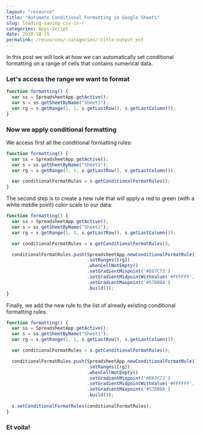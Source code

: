 ```yaml
---
layout: "resource"
title: "Automate Conditional Formatting in Google Sheets"
slug: loading-saving-csv-in-r
categories: Apps-Script
date: 2020-10-15
permalink: /resources/:categories/:title:output_ext
---
```

In this post we will look at how we can automatically set conditional formatting on a range of cells that contains numerical data. 

### Let's access the range we want to format

```javascript
function formatting() {
  var ss = SpreadsheetApp.getActive();
  var s = ss.getSheetByName("Sheet1");
  var rg = s.getRange(1, 1, s.getLastRow(), s.getLastColumn());
}
```

### Now we apply conditional formatting

We access first all the conditional formatting rules:

```javascript
function formatting() {
  var ss = SpreadsheetApp.getActive();
  var s = ss.getSheetByName("Sheet1");
  var rg = s.getRange(1, 1, s.getLastRow(), s.getLastColumn());

  var conditionalFormatRules = s.getConditionalFormatRules();
}
```

The second step is to create a new rule that will apply a red to green (with a white middle point) color scale to our data:

```javascript
function formatting() {
  var ss = SpreadsheetApp.getActive();
  var s = ss.getSheetByName("Sheet1");
  var rg = s.getRange(1, 1, s.getLastRow(), s.getLastColumn());

  var conditionalFormatRules = s.getConditionalFormatRules();

  conditionalFormatRules.push(SpreadsheetApp.newConditionalFormatRule()
                              .setRanges([rg])
                              .whenCellNotEmpty()
                              .setGradientMinpoint('#E67C73')
                              .setGradientMidpointWithValue('#FFFFFF', SpreadsheetApp.InterpolationType.PERCENTILE, '50')
                              .setGradientMaxpoint('#57BB8A')
                              .build()); 
}
```

Finally, we add the new rule to the list of already existing conditional formatting rules. 

```javascript
function formatting() {
  var ss = SpreadsheetApp.getActive();
  var s = ss.getSheetByName("Sheet1");
  var rg = s.getRange(1, 1, s.getLastRow(), s.getLastColumn());

  var conditionalFormatRules = s.getConditionalFormatRules();

  conditionalFormatRules.push(SpreadsheetApp.newConditionalFormatRule()
                              .setRanges([rg])
                              .whenCellNotEmpty()
                              .setGradientMinpoint('#E67C73')
                              .setGradientMidpointWithValue('#FFFFFF', SpreadsheetApp.InterpolationType.PERCENTILE, '50')
                              .setGradientMaxpoint('#57BB8A')
                              .build());
  
  s.setConditionalFormatRules(conditionalFormatRules);  
}
```

### Et voila!